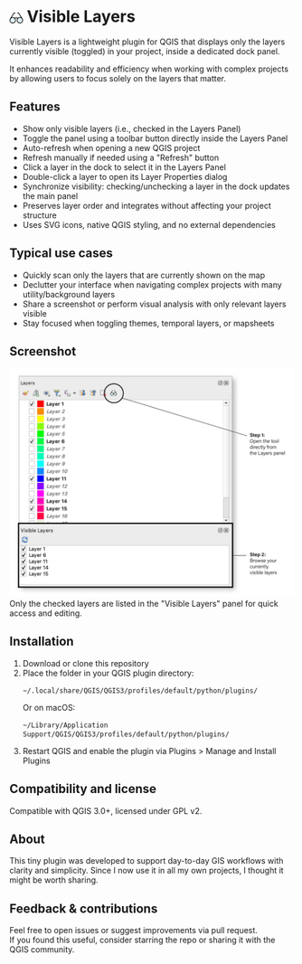 <h1><img src="icons/glasses_on.svg" alt="Logo" width="24" style="vertical-align:middle;"/> Visible Layers</h1>

Visible Layers is a lightweight plugin for QGIS that displays only the layers currently visible (toggled) in your project, inside a dedicated dock panel.

It enhances readability and efficiency when working with complex projects by allowing users to focus solely on the layers that matter.
## Features

- Show only visible layers (i.e., checked in the Layers Panel)
- Toggle the panel using a toolbar button directly inside the Layers Panel
- Auto-refresh when opening a new QGIS project
- Refresh manually if needed using a "Refresh" button
- Click a layer in the dock to select it in the Layers Panel
- Double-click a layer to open its Layer Properties dialog
- Synchronize visibility: checking/unchecking a layer in the dock updates the main panel
- Preserves layer order and integrates without affecting your project structure
- Uses SVG icons, native QGIS styling, and no external dependencies

## Typical use cases

- Quickly scan only the layers that are currently shown on the map
- Declutter your interface when navigating complex projects with many utility/background layers
- Share a screenshot or perform visual analysis with only relevant layers visible
- Stay focused when toggling themes, temporal layers, or mapsheets

## Screenshot

<img src="docs/visible_layers.png" alt="Screenshot" width="800"/>
Only the checked layers are listed in the "Visible Layers" panel for quick access and editing.

## Installation

1. Download or clone this repository  
2. Place the folder in your QGIS plugin directory:
   ```
   ~/.local/share/QGIS/QGIS3/profiles/default/python/plugins/
   ```
   Or on macOS:
   ```
   ~/Library/Application Support/QGIS/QGIS3/profiles/default/python/plugins/
   ```
3. Restart QGIS and enable the plugin via Plugins > Manage and Install Plugins

## Compatibility and license

Compatible with QGIS 3.0+, licensed under GPL v2.  

## About

This tiny plugin was developed to support day-to-day GIS workflows with clarity and simplicity. Since I now use it in all my own projects, I thought it might be worth sharing.

## Feedback & contributions

Feel free to open issues or suggest improvements via pull request.  
If you found this useful, consider starring the repo or sharing it with the QGIS community.

